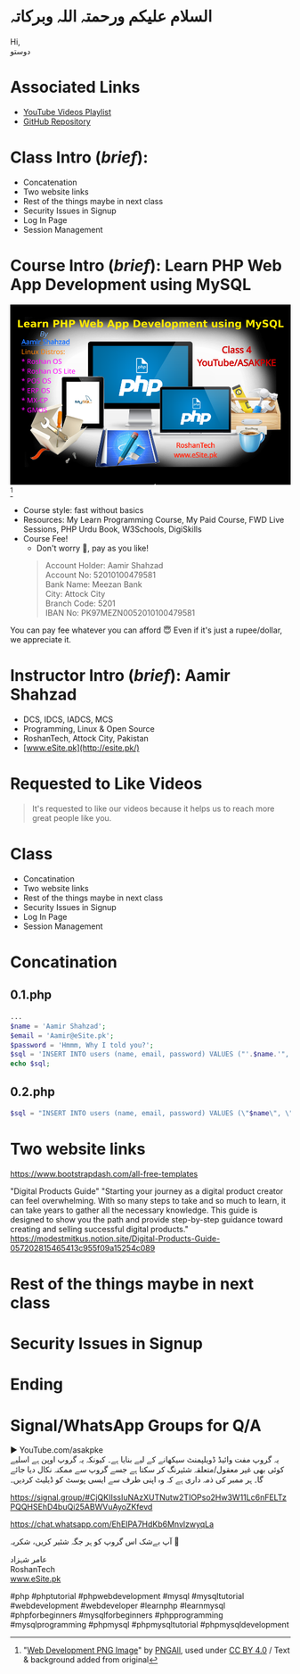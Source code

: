 # السلام علیکم ورحمتہ اللہ وبرکاتہ
Hi,  
دوستو  

# Associated Links

* [YouTube Videos Playlist](https://www.youtube.com/playlist?list=PLuSlqiqQkM0wSHcgl7CjEYg51PxsCwMVd)
* [GitHub Repository](https://github.com/asakpke/Learn-PHP-Web-App-Development-using-MySQL)

# Class Intro (*brief*):
* Concatenation
* Two website links
* Rest of the things maybe in next class
* Security Issues in Signup
* Log In Page
* Session Management

# Course Intro (*brief*): Learn PHP Web App Development using MySQL
![](img/Web-Development-PNG-Image.png) [^1]

* Course style: fast without basics
* Resources: My Learn Programming Course, My Paid Course, FWD Live Sessions, PHP Urdu Book, W3Schools, DigiSkills
* Course Fee!
	* Don't worry :slightly_smiling_face:, pay as you like!
	> Account Holder: Aamir Shahzad  
	> Account No: 52010100479581  
	> Bank Name: Meezan Bank  
	> City: Attock City  
	> Branch Code: 5201  
	> IBAN No: PK97MEZN0052010100479581  

You can pay fee whatever you can afford :innocent: Even if it's just a rupee/dollar, we appreciate it.

# Instructor Intro (*brief*): Aamir Shahzad
* DCS, IDCS, IADCS, MCS
* Programming, Linux & Open Source
* RoshanTech, Attock City, Pakistan
* [www.eSite.pk](http://esite.pk/)

# Requested to Like Videos
> It's requested to like our videos because it helps us to reach more great people like you.

# Class
* Concatination
* Two website links
* Rest of the things maybe in next class
* Security Issues in Signup
* Log In Page
* Session Management

# Concatination
## 0.1.php
```php
...
$name = 'Aamir Shahzad';
$email = 'Aamir@eSite.pk';
$password = 'Hmmm, Why I told you?';
$sql = 'INSERT INTO users (name, email, password) VALUES ("'.$name.'", "'.$email.'", "'.$password.'")';
echo $sql;
```

## 0.2.php
```php
$sql = "INSERT INTO users (name, email, password) VALUES (\"$name\", \"$email\", \"$password\")";
```

# Two website links
https://www.bootstrapdash.com/all-free-templates

"Digital Products Guide"
"Starting your journey as a digital product creator can feel overwhelming. With so many steps to take and so much to learn, it can take years to gather all the necessary knowledge. This guide is designed to show you the path and provide step-by-step guidance toward creating and selling successful digital products."
https://modestmitkus.notion.site/Digital-Products-Guide-057202815465413c955f09a15254c089

# Rest of the things maybe in next class

# Security Issues in Signup

# Ending

# Signal/WhatsApp Groups for Q/A
▶️ YouTube.com/asakpke  
یہ گروپ مفت وائیڈ ڈویلپمنٹ سیکھانے کے لیے بنایا ہے۔ کیونکہ یہ گروپ اوپن ہے اسلیے کوئی بھی غیر معقول/متعلقہ شئیرنگ کر سکتا ہے جسے گروپ سے ممکنہ نکال دیا جائے گا۔ ہر ممبر کی ذمہ داری ہے کہ وہ اپنی طرف سے ایسی پوسٹ کو ڈیلیٹ کردیں۔

https://signal.group/#CjQKIIssIuNAzXUTNutw2TIOPso2Hw3W11Lc6nFELTzPQQHSEhD4buQi25ABWVuAyoZKfevd

https://chat.whatsapp.com/EhEIPA7HdKb6MnvlzwyqLa

آپ بےشک اس گروپ کو ہر جگہ شئیر کریں، شکریہ 🙏

عامر شہزاد  
RoshanTech  
www.eSite.pk  

[^1]: "<a href=https://www.pngall.com/web-development-png/download/12773 target="_blank">Web Development PNG Image</a>" by <a href="pngall">PNGAll</a>, used under <a href="http://creativecommons.org/licenses/by/4.0/">CC BY 4.0</a> / Text & background added from original

#php #phptutorial #phpwebdevelopment #mysql #mysqltutorial #webdevelopment #webdeveloper #learnphp #learnmysql #phpforbeginners #mysqlforbeginners #phpprogramming #mysqlprogramming #phpmysql #phpmysqltutorial #phpmysqldevelopment